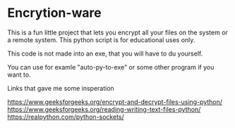 # Encrytion-ware
This is a fun little project that lets you encrypt all your files on the system or a remote system. This python script is for educational uses only.


This code is not made into an exe, that you will have to du yourself.

You can use for examle "auto-py-to-exe" or some other program if you want to.



Links that gave me some insperation

https://www.geeksforgeeks.org/encrypt-and-decrypt-files-using-python/
https://www.geeksforgeeks.org/reading-writing-text-files-python/
https://realpython.com/python-sockets/


